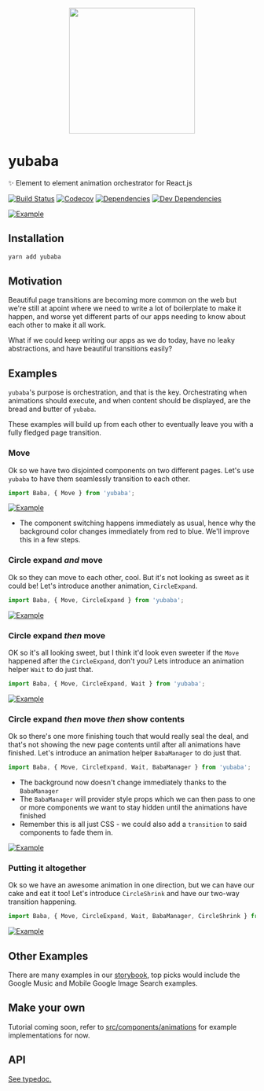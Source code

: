 <div align="center">
  <br />
  <img src="https://github.com/madou/yubaba/blob/master/icon.png?raw=true" width="256px" height="256px" align="center" />
</div>

# yubaba

✨ Element to element animation orchestrator for React.js

[![Build Status](https://travis-ci.org/madou/yubaba.svg?branch=master)](https://travis-ci.org/madou/yubaba)
[![Codecov](https://codecov.io/gh/madou/yubaba/branch/v1/graph/badge.svg)](https://codecov.io/gh/madou/yubaba)
[![Dependencies](https://img.shields.io/david/madou/yubaba.svg?style=flat-squarer)](https://david-dm.org/madou/yubaba)
[![Dev Dependencies](https://david-dm.org/madou/yubaba/dev-status.svg)](https://david-dm.org/madou/yubaba?type=dev)

[![Example](https://github.com/madou/yubaba/raw/master/test/images/example-music.gif)](https://madou.github.io/yubaba/?selectedKind=Examples%2FGoogleMusic&selectedStory=move%20expand%20shrink%20wait&full=0&addons=0&stories=1&panelRight=0)

## Installation

```bash
yarn add yubaba
```

## Motivation

Beautiful page transitions are becoming more common on the web but we're still at apoint where we need to write a lot of boilerplate to make it happen,
and worse yet different parts of our apps needing to know about each other to make it all work.

What if we could keep writing our apps as we do today,
have no leaky abstractions,
and have beautiful transitions easily?

## Examples

`yubaba`'s purpose is orchestration,
and that is the key.
Orchestrating when animations should execute,
and when content should be displayed, are the bread and butter of `yubaba`.

These examples will build up from each other to eventually leave you with a fully fledged page transition.

### Move

Ok so we have two disjointed components on two different pages.
Let's use `yubaba` to have them seamlessly transition to each other.

```javascript
import Baba, { Move } from 'yubaba';
```

[![Example](https://github.com/madou/yubaba/raw/master/test/images/move.gif)](https://madou.github.io/yubaba)

- The component switching happens immediately as usual,
  hence why the background color changes immediately from red to blue.
  We'll improve this in a few steps.

### Circle expand _and_ move

Ok so they can move to each other, cool.
But it's not looking as sweet as it could be!
Let's introduce another animation, `CircleExpand`.

```javascript
import Baba, { Move, CircleExpand } from 'yubaba';
```

[![Example](https://github.com/madou/yubaba/raw/master/test/images/expand-and-move.gif)](https://madou.github.io/yubaba)

### Circle expand _then_ move

OK so it's all looking sweet,
but I think it'd look even sweeter if the `Move` happened after the `CircleExpand`,
don't you?
Lets introduce an animation helper `Wait` to do just that.

```javascript
import Baba, { Move, CircleExpand, Wait } from 'yubaba';
```

[![Example](https://github.com/madou/yubaba/raw/master/test/images/expand-then-move.gif)](https://madou.github.io/yubaba)

### Circle expand _then_ move _then_ show contents

Ok so there's one more finishing touch that would really seal the deal,
and that's not showing the new page contents until after all animations have finished.
Let's introduce an animation helper `BabaManager` to do just that.

```javascript
import Baba, { Move, CircleExpand, Wait, BabaManager } from 'yubaba';
```

- The background now doesn't change immediately thanks to the `BabaManager`
- The `BabaManager` will provider style props which we can then pass to one or more components
  we want to stay hidden until the animations have finished
- Remember this is all just CSS - we could also add a `transition` to said components to fade them in.

[![Example](https://github.com/madou/yubaba/raw/master/test/images/managed-expand-then-move.gif)](https://madou.github.io/yubaba)

### Putting it altogether

Ok so we have an awesome animation in one direction,
but we can have our cake and eat it too!
Let's introduce `CircleShrink` and have our two-way transition happening.

```javascript
import Baba, { Move, CircleExpand, Wait, BabaManager, CircleShrink } from 'yubaba';
```

[![Example](https://github.com/madou/yubaba/raw/master/test/images/altogether.gif)](https://madou.github.io/yubaba)

## Other Examples

There are many examples in our [storybook](https://madou.github.io/yubaba/?selectedKind=Examples%2FGoogleSearch&selectedStory=search%20bar&full=0&addons=0&stories=1&panelRight=0), top picks would include the Google Music and Mobile Google Image Search examples.

## Make your own

Tutorial coming soon, refer to [src/components/animations](https://github.com/madou/yubaba/tree/master/packages/react-next/src/components/animations) for example implementations for now.

## API

[See typedoc.](https://madou.github.io/yubaba/typedoc/)
